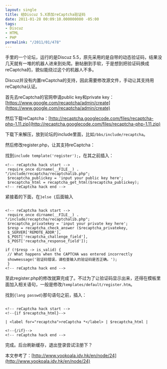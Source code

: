 ```yaml
---
layout: single
title: 给Discuz 5.X添加reCaptcha验证码
date: 2011-01-28 00:09:10.000000000 -05:00
tags:
- Discuz
- HTML
- PHP
permalink: "/2011/01/478"
---
```

手里的一个论坛，运行的是Discuz 5.5，原先采用的是自带的动态验证码，结果没几天就有一堆的机器人进来到处爬。删帖删到手软，于是想到把验证码换成reCaptcha的，貌似能绕过这个的机器人不多。

Discuz并没有内置reCaptcha的支持，因此需要修改源文件，手动让其支持用reCaptcha认证。

首先去reCaptcha的官网申请public key和private key：[https://www.google.com/recaptcha/admin/create](https://www.google.com/recaptcha/admin/create)

然后下载reCaptcha：[http://recaptcha.googlecode.com/files/recaptcha-php-1.11.zip](http://recaptcha.googlecode.com/files/recaptcha-php-1.11.zip)

下载下来解压，放到论坛的include里面，比如`/bbs/include/recaptcha`。

然后修改register.php，让其支持reCaptcha：

找到`include template('register');`，在其之前插入：

```
<!-- reCaptcha hack start -->
 require_once dirname(__FILE__) . "/include/recaptcha/recaptchalib.php";
 $recaptcha_publickey = 'input your public key here';
 $recaptcha_html = recaptcha_get_html($recaptcha_publickey);
<!-- reCaptcha hack end -->
```

紧接着的下面，在`}else {`后面输入

```

<!-- reCaptcha hack start -->
 require_once dirname(__FILE__) . "/include/recaptcha/recaptchalib.php";
 $recaptcha_privatekey = 'input your private key here';
 $resp = recaptcha_check_answer ($recaptcha_privatekey,
 $_SERVER['REMOTE_ADDR'],
 $_POST['recaptcha_challenge_field'],
 $_POST['recaptcha_response_field']);

if (!$resp -> is_valid) {
 // What happens when the CAPTCHA was entered incorrectly
 showmessage('验证码错误，请检查输入的验证码是否正确。');
 }
<!-- reCaptcha hack end -->

```

至此register.php的修改就算完成了。不过为了让验证码显示出来，还得在模板里面加入相关语句，一般是修改/`templates/default/register.htm`。

找到`{lang passwd}`那句语句之前，插入：

```

<!-- reCaptcha hack start -->
<!--{if $recaptcha_html}-->

| <label for="recaptcha">reCaptcha *</label> | $recaptcha_html |

<!--{/if}-->
<!-- reCaptcha hack end -->
```

完成。后台刷新缓存，退出登录尝试注册下？

本文参考了：[http://www.yookoala.idv.hk/en/node/24](http://www.yookoala.idv.hk/en/node/24)

